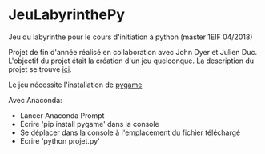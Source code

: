 # JeuLabyrinthePy
Jeu du labyrinthe pour le cours d'initiation à python (master 1EIF 04/2018)

Projet de fin d'année réalisé en collaboration avec John Dyer et Julien Duc.
L'objectif du projet était la création d'un jeu quelconque.
La description du projet se trouve [ici](https://github.com/warwood/JeuLabyrinthePy/blob/master/ProjetPython-DUC%20DYER%20GUERBOIS.pdf).

Le jeu nécessite l'installation de [pygame](https://www.pygame.org/wiki/GettingStarted)

Avec Anaconda:
- Lancer Anaconda Prompt
- Ecrire 'pip install pygame' dans la console
- Se déplacer dans la console à l'emplacement du fichier téléchargé
- Ecrire 'python projet.py'


